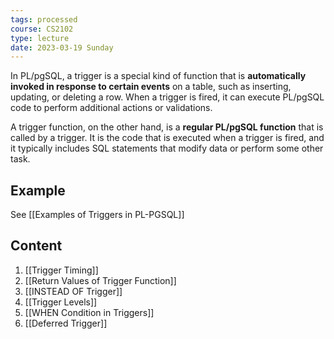 ```yaml
---
tags: processed
course: CS2102
type: lecture
date: 2023-03-19 Sunday
---
```


In PL/pgSQL, a trigger is a special kind of function that is **automatically invoked in response to certain events** on a table, such as inserting, updating, or deleting a row. When a trigger is fired, it can execute PL/pgSQL code to perform additional actions or validations.

A trigger function, on the other hand, is a **regular PL/pgSQL function** that is called by a trigger. It is the code that is executed when a trigger is fired, and it typically includes SQL statements that modify data or perform some other task.

## Example

See [[Examples of Triggers in PL-PGSQL]]

## Content

1. [[Trigger Timing]]
2. [[Return Values of Trigger Function]]
3. [[INSTEAD OF Trigger]]
4. [[Trigger Levels]]
5. [[WHEN Condition in Triggers]]
6. [[Deferred Trigger]]
